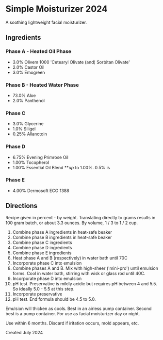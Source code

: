 # Simple Moisturizer 2024
A soothing lightweight facial moisturizer.

## Ingredients
### Phase A - Heated Oil Phase
- 3.0%      Olivem 1000 'Cetearyl Olivate (and) Sorbitan Olivate'
- 2.0%      Castor Oil
- 3.0%      Emogreen

### Phase B - Heated Water Phase
- 73.0%     Aloe
- 2.0%      Panthenol

### Phase C
- 3.0%      Glycerine
- 1.0%      Siligel
- 0.25%     Allanotoin

### Phase D
- 6.75%     Evening Primrose Oil
- 1.00%     Tocopherol
- 1.00%     Essential Oil Blend **_up_ to 1.00%. 0.5% is

### Phase E
- 4.00%   Dermosoft ECO 1388

## Directions
Recipe given in percent - by weight. Translating directly to grams results in 100 gram batch, or about 3.3 ounces. By volume, 1 / 3 to 1 / 2 cup.

1. Combine phase A ingredients in heat-safe beaker
1. Combine phase B ingredients in heat-safe beaker
1. Combine phase C ingredients
1. Combine phase D ingredients
1. Combine phase E ingredients
1. Heat phase A and B (respectively) in water bath until 70C
1. Incorporate phase C into emulsion
1. Combine phases A and B. Mix with high-sheer ('mini-pro') until emulsion forms. Cool in water bath, stirring with wisk or glass rod until 40C.
1. Incorporate phase D into emulsion
1. pH test. Preservative is mildly acidic but requires pH between 4 and 5.5. So ideally 5.0 - 5.5 at this step.
1. Incorporate preservative
1. pH test. End formula should be 4.5 to 5.0. 

Emulsion will thicken as cools. Best in an airless pump container. Second best is a pump container. For use as facial moisturizer day or night.

Use within 6 months. Discard if iritation occurs, mold appears, etc.

Created July 2024
